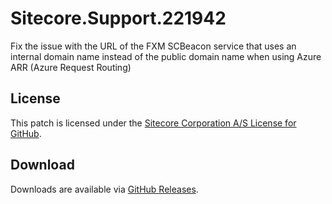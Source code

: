 # Sitecore.Support.221942
Fix the issue with the URL of the FXM SCBeacon service that uses an internal domain name instead of the public domain name when using Azure ARR (Azure Request Routing)

## License  
This patch is licensed under the [Sitecore Corporation A/S License for GitHub](https://github.com/sitecoresupport/Sitecore.Support.221942/blob/master/LICENSE).  

## Download  
Downloads are available via [GitHub Releases](https://github.com/sitecoresupport/Sitecore.Support.221942/releases).  
